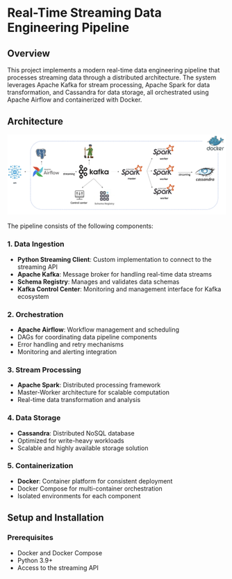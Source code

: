 # Real-Time Streaming Data Engineering Pipeline

## Overview
This project implements a modern real-time data engineering pipeline that processes streaming data through a distributed architecture. The system leverages Apache Kafka for stream processing, Apache Spark for data transformation, and Cassandra for data storage, all orchestrated using Apache Airflow and containerized with Docker.

## Architecture
![Architecture Diagram](/data-arq.png)

The pipeline consists of the following components:

### 1. Data Ingestion
- **Python Streaming Client**: Custom implementation to connect to the streaming API
- **Apache Kafka**: Message broker for handling real-time data streams
- **Schema Registry**: Manages and validates data schemas
- **Kafka Control Center**: Monitoring and management interface for Kafka ecosystem

### 2. Orchestration
- **Apache Airflow**: Workflow management and scheduling
- DAGs for coordinating data pipeline components
- Error handling and retry mechanisms
- Monitoring and alerting integration

### 3. Stream Processing
- **Apache Spark**: Distributed processing framework
- Master-Worker architecture for scalable computation
- Real-time data transformation and analysis


### 4. Data Storage
- **Cassandra**: Distributed NoSQL database
- Optimized for write-heavy workloads
- Scalable and highly available storage solution

### 5. Containerization
- **Docker**: Container platform for consistent deployment
- Docker Compose for multi-container orchestration
- Isolated environments for each component

## Setup and Installation

### Prerequisites
- Docker and Docker Compose
- Python 3.9+
- Access to the streaming API
